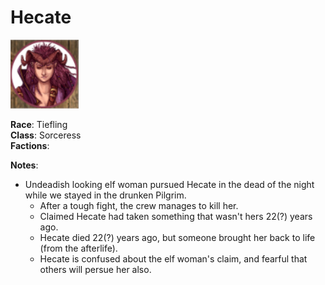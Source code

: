 # Hecate 

![Hecate](../../../images/hecate.png)

**Race**: Tiefling <br />
**Class**: Sorceress <br />
**Factions**:  <br />


**Notes**:
- Undeadish looking elf woman pursued Hecate in the dead of the night while we stayed in the drunken Pilgrim.
    - After a tough fight, the crew manages to kill her.
    - Claimed Hecate had taken something that wasn't hers 22(?) years ago.
    - Hecate died 22(?) years ago, but someone brought her back to life (from the afterlife).
    - Hecate is confused about the elf woman's claim, and fearful that others will persue her also.
   